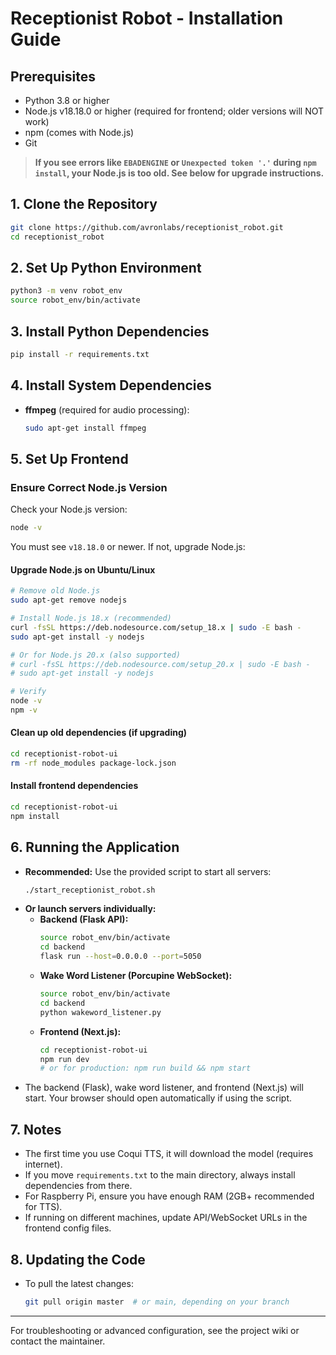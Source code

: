 # Receptionist Robot - Installation Guide

## Prerequisites
- Python 3.8 or higher
- Node.js v18.18.0 or higher (required for frontend; older versions will NOT work)
- npm (comes with Node.js)
- Git

> **If you see errors like `EBADENGINE` or `Unexpected token '.'` during `npm install`, your Node.js is too old. See below for upgrade instructions.**

## 1. Clone the Repository
```bash
git clone https://github.com/avronlabs/receptionist_robot.git
cd receptionist_robot
```

## 2. Set Up Python Environment
```bash
python3 -m venv robot_env
source robot_env/bin/activate
```

## 3. Install Python Dependencies
```bash
pip install -r requirements.txt
```

## 4. Install System Dependencies
- **ffmpeg** (required for audio processing):
  ```bash
  sudo apt-get install ffmpeg
  ```

## 5. Set Up Frontend
### Ensure Correct Node.js Version
Check your Node.js version:
```bash
node -v
```
You must see `v18.18.0` or newer. If not, upgrade Node.js:

#### Upgrade Node.js on Ubuntu/Linux
```bash
# Remove old Node.js
sudo apt-get remove nodejs

# Install Node.js 18.x (recommended)
curl -fsSL https://deb.nodesource.com/setup_18.x | sudo -E bash -
sudo apt-get install -y nodejs

# Or for Node.js 20.x (also supported)
# curl -fsSL https://deb.nodesource.com/setup_20.x | sudo -E bash -
# sudo apt-get install -y nodejs

# Verify
node -v
npm -v
```

#### Clean up old dependencies (if upgrading)
```bash
cd receptionist-robot-ui
rm -rf node_modules package-lock.json
```

#### Install frontend dependencies
```bash
cd receptionist-robot-ui
npm install
```

## 6. Running the Application
- **Recommended:** Use the provided script to start all servers:
  ```bash
  ./start_receptionist_robot.sh
  ```
- **Or launch servers individually:**
  - **Backend (Flask API):**
    ```bash
    source robot_env/bin/activate
    cd backend
    flask run --host=0.0.0.0 --port=5050
    ```
  - **Wake Word Listener (Porcupine WebSocket):**
    ```bash
    source robot_env/bin/activate
    cd backend
    python wakeword_listener.py
    ```
  - **Frontend (Next.js):**
    ```bash
    cd receptionist-robot-ui
    npm run dev
    # or for production: npm run build && npm start
    ```
- The backend (Flask), wake word listener, and frontend (Next.js) will start. Your browser should open automatically if using the script.

## 7. Notes
- The first time you use Coqui TTS, it will download the model (requires internet).
- If you move `requirements.txt` to the main directory, always install dependencies from there.
- For Raspberry Pi, ensure you have enough RAM (2GB+ recommended for TTS).
- If running on different machines, update API/WebSocket URLs in the frontend config files.

## 8. Updating the Code
- To pull the latest changes:
  ```bash
  git pull origin master  # or main, depending on your branch
  ```

---

For troubleshooting or advanced configuration, see the project wiki or contact the maintainer.

